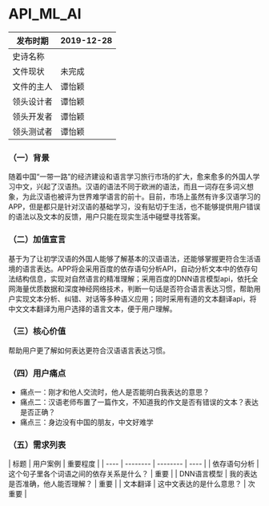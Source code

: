 # API_ML_AI
|   发布时期  |   2019-12-28  |
| --- | --- |
| 史诗名称    |     |
|  文件现状   |  未完成  |
|  文件的主人   |  谭怡颖   |
|  领头设计者   |   谭怡颖  |
|  领头开发者   |  谭怡颖   |
|  领头测试者   |  谭怡颖   |  

### （一）背景  
随着中国“一带一路”的经济建设和语言学习旅行市场的扩大，愈来愈多的外国人学习中文，兴起了汉语热。汉语的语法不同于欧洲的语法，而且一词存在多词义想象，为此汉语也被评为世界难学语言的前十。目前，市场上虽然有许多汉语学习的APP，但是都只是针对汉语的基础学习，没有贴切于生活，也不能够提供用户错误的语法以及文本的反馈，用户只能在现实生活中碰壁寻找答案。
### （二）加值宣言  
基于为了让初学汉语的外国人能够了解基本的汉语语法，还能够掌握更符合生活语境的语言表达。APP将会采用百度的依存语句分析API，自动分析文本中的依存句法结构信息，实现对自然语言的精准理解；采用百度的DNN语言模型api，依托全网海量优质数据和深度神经网络技术，判断一句话是否符合语言表达习惯，帮助用户实现文本分析、纠错、对话等多种语义应用；同时采用有道的文本翻译api，将中文文本翻译为用户选择的语言文本，便于用户理解。
### （三）核心价值  
帮助用户更了解如何表达更符合汉语语言表达习惯。
### （四）用户痛点  
- 痛点一：刚才和他人交流时，他人是否能明白我表达的意思？
- 痛点二：汉语老师布置了一篇作文，不知道我的作文是否有错误的文本？表达是否正确？
- 痛点三：身边没有中国的朋友，中文好难学
### （五）需求列表  
| 标题 | 用户案例 | 重要程度 |
| ---- | -------- | -------- | ---- |
|  依存语句分析    |    这个句子里各个词语之间的依存关系是什么？      |    重要      |
|   DNN语言模型   |   我的表达是否准确，他人能否理解？       |    重要      |
|   文本翻译   |    这中文表达的是什么意思？      |    次重要      |
